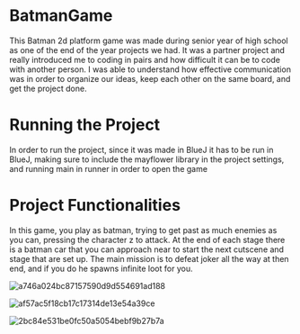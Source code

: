 # BatmanGame
 This Batman 2d platform game was made during senior year of high school as one of the end of the year projects we had. It was a partner project and really introduced me to coding in pairs and how difficult it can be to code with another person. I was able to understand how effective communication was in order to organize our ideas, keep each other on the same board, and get the project done.

# Running the Project
In order to run the project, since it was made in BlueJ it has to be run in BlueJ, making sure to include the mayflower library in the project settings, and running main in runner in order to open the game

# Project Functionalities
In this game, you play as batman, trying to get past as much enemies as you can, pressing the character z to attack. At the end of each stage there is a batman car that you can approach near to start the next cutscene and stage that are set up. The main mission is to defeat joker all the way at then end, and if you do he spawns infinite loot for you.

![a746a024bc87157590d9d554691ad188](https://user-images.githubusercontent.com/89613119/160737892-bc069d55-cc32-434a-ab8a-d0196bd37e8d.png)

![af57ac5f18cb17c17314de13e54a39ce](https://user-images.githubusercontent.com/89613119/160737844-8864da75-912a-463f-8779-bb948f47bb0d.png)

![2bc84e531be0fc50a5054bebf9b27b7a](https://user-images.githubusercontent.com/89613119/160737862-9793e55f-8983-42bc-8887-994a421e937f.png)
